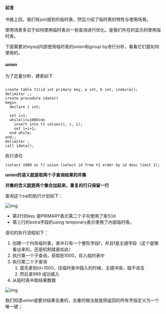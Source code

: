 #### 前言

书接上回，我们有join提到的临时表，然后介绍了临时表的特性与使用场景。

使用场景多见于如何使用临时表对一些查询进行优化。是我们外在的显示的使用临时表。

下面需要对mysql内部使用临时表的union和group by进行分析，看看它们是如何使用的。





#### union

为了定量分析，建表如下

```mysql

create table t1(id int primary key, a int, b int, index(a));
delimiter ;;
create procedure idata()
begin
  declare i int;

  set i=1;
  while(i<=1000)do
    insert into t1 values(i, i, i);
    set i=i+1;
  end while;
end;;
delimiter ;
call idata();
```

执行语句

```mysql
(select 1000 as f) union (select id from t1 order by id desc limit 2);
```

**union的语义就是取两个子查询结果的并集**

**并集的含义就是两个集合加起来，重复的行只保留一行**

查询这个sql的执行计划如下：

![img](https://static001.geekbang.org/resource/image/40/4e/402cbdef84eef8f1b42201c6ec4bad4e.png)

- 第2行的key 是PRIMARY表示第二个子句使用了索引id
- 第三行的extra字段的using temporary表示使用了内部临时表。



语句的执行流程如下：

1. 创建一个内存临时表，表中只有一个整形字段f，并且f是主键字段（这个是哪看出来的，还是机制就是如此）
2. 执行第一个子查询，获取到1000，存入临时表中
3. 执行第二个子查询
   1. 首先拿到id=1000，往临时表中插入的时候，主键冲突，插不进去
   2. 然后拿999 成功插入
4. 从临时表中取结果数据

![img](https://static001.geekbang.org/resource/image/5d/0e/5d038c1366d375cc997005a5d65c600e.jpg)

我们知道union是要对结果去重的，去重的做法就是把返回的所有字段定义为一个唯一键；

